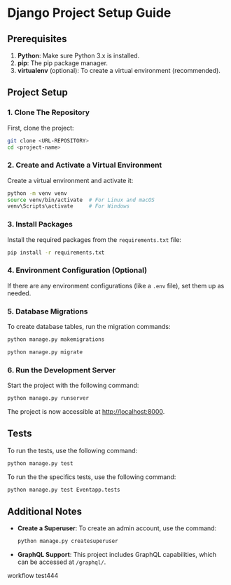 # Django Project Setup Guide

## Prerequisites

1. **Python**: Make sure Python 3.x is installed.
2. **pip**: The pip package manager.
3. **virtualenv** (optional): To create a virtual environment (recommended).

## Project Setup

### 1. Clone The Repository

First, clone the project:

```bash
git clone <URL-REPOSITORY>
cd <project-name>
```

### 2. Create and Activate a Virtual Environment

Create a virtual environment and activate it:

```bash
python -m venv venv
source venv/bin/activate  # For Linux and macOS
venv\Scripts\activate     # For Windows
```

### 3. Install Packages

Install the required packages from the `requirements.txt` file:

```bash
pip install -r requirements.txt
```

### 4. Environment Configuration (Optional)

If there are any environment configurations (like a `.env` file), set them up as needed.

### 5. Database Migrations

To create database tables, run the migration commands:

```bash
python manage.py makemigrations
```

```bash
python manage.py migrate
```

### 6. Run the Development Server

Start the project with the following command:

```bash
python manage.py runserver
```

The project is now accessible at [http://localhost:8000](http://localhost:8000).

## Tests

To run the tests, use the following command:

```bash
python manage.py test
```

To run the the specifics tests, use the following command:

```bash
python manage.py test Eventapp.tests
```

## Additional Notes

- **Create a Superuser**: To create an admin account, use the command:
  ```bash
  python manage.py createsuperuser
  ```

- **GraphQL Support**: This project includes GraphQL capabilities, which can be accessed at `/graphql/`.

workflow test444
